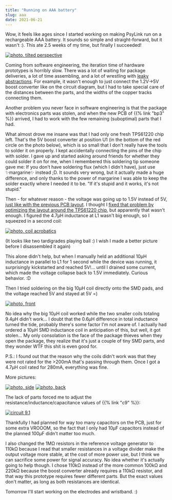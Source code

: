 ```yaml
---
title: "Running on AAA battery"
slug: aaa
date: 2021-06-21
---
```


Wow, it feels like ages since I started working on making PsyLink run on a
rechargeable AAA battery. It sounds so simple and straight-forward, but it
wasn't :).  This ate 2.5 weeks of my time, but finally I succeeded!

[![photo, tilted perspective](/img/blog/2021-06-21_tilted.jpg)](/img/blog/2021-06-21_tilted.jpg)

Coming from software engineering, the iteration time of hardware prototypes is
horribly slow.  There was a lot of waiting for package deliveries, a lot of
time assembling, and a lot of wrestling with [leaky
abstractions](https://en.wikipedia.org/w/index.php?title=Leaky_abstraction&oldid=1026549708).
For example, it wasn't enough to just connect the 1.2V->5V boost converter like
on the circuit diagram, but I had to take special care of the distances between
the parts, and the widths of the copper tracks connecting them.

Another problem you never face in software engineering is that the package with
electronics parts was stolen, and when the new PCB of {{% link "bp3" %}}
arrived, I had to work with the few remaining (suboptimal) parts that I had.

What almost drove me insane was that I had only one fresh TPS61220 chip left.
That's the 5V boost converter at position U1 (in the bottom of the red circle
on the photo below), which is so small that I don't really have the tools to
solder it on properly.  I kept accidentally connecting the pins of the chip
with solder.  I gave up and started asking around friends for whether they
could solder it on for me, when I remembered this soldering tip someone gave
me:  If you don't have soldering flux (which I didn't have), just use
✨margarine✨ instead ;D.  It sounds very wrong, but it actually made a huge
difference, and only thanks to the power of margarine I was able to keep the
solder exactly where I needed it to be.  "If it's stupid and it works, it's not
stupid."

Then - for whatever reason - the voltage was going up to 1.5V instead of 5V,
[just like with the previous PCB layout](/blog/believe).  I thought I [fixed
that problem by optimizing the layout around the TPS61220
chip](/blog/power-module3), but apparently that wasn't enough.  I figured the
4.7&micro;H inductance at L1 wasn't big enough, so I squeezed in a second coil:

[![photo, coil acrobatics](/img/blog/2021-06-21_acrobatics.jpg)](/img/blog/2021-06-21_acrobatics.jpg)

(It looks like two tardigrades playing ball :) I wish I made a better picture
before I disassembled it again)

This alone didn't help, but when I manually held an additional 10&micro;H
inductance in parallel to L1 for 1 second while the device was running, it
surprisingly kickstarted and reached 5V!... until I drained some current, which
made the voltage collapse back to 1.5V immediately.  Curious behavior. :D

Then I tried soldering on the big 10&micro;H coil directly onto the SMD pads,
and the voltage reached 5V and stayed at 5V =)

[![photo, front](/img/blog/2021-06-21_front.jpg)](/img/blog/2021-06-21_front.jpg)

No idea why the big 10&micro;H coil worked while the two smaller coils totaling
9.4&micro;H didn't work...  I doubt that the 0.6&micro;H difference in total
inductance turned the tide, probably there's some factor I'm not aware of.  I
actually had ordered a 10&micro;H SMD inductance coil in anticipation of this,
but well, it got stolen...  My only consolation is the face of the package
thieves when they open the package, they realize that it's just a couple of
tiny SMD parts, and they wonder WTF this shit is even good for.

P.S.: I found out that the reason why the coils didn't work was that they were
not rated for the >200mA that's passing through them.  Once I got a 4.7&micro;H
coil rated for 280mA, everything was fine.

More pictures:

[![photo, side](/img/blog/2021-06-21_side.jpg)](/img/blog/2021-06-21_side.jpg)
[![photo, back](/img/blog/2021-06-21_back.jpg)](/img/blog/2021-06-21_back.jpg)

The lack of parts forced me to adjust the resistance/inductance/capacitance
values of {{% link "c9" %}}:

[![circuit 9.1](/img/circuits/c9.1.png)](/c9.1)

Thankfully I had planned for way too many capacitors on the PCB, just for some
extra VROOOM, so the fact that I only had 10&micro;F capacitors instead of the
planned 100&micro;F didn't matter too much.

I also changed the 1M&Omega; resistors in the reference voltage generator to
110k&Omega; because I read that smaller resistances in a voltage divider make
the output voltage more stable, at the cost of more power use, but I think we
can sacrifice some power for signal accuracy.  No idea whether it's actually
going to help though.  I chose 110k&Omega; instead of the more common
100k&Omega; and 220k&Omega; because the boost converter already requires
a 110k&Omega; resistor, and that way this prototype requires fewer different
parts.  But the exact values don't matter, as long as both resistances are
identical.

Tomorrow I'll start working on the electrodes and wristband. :)
